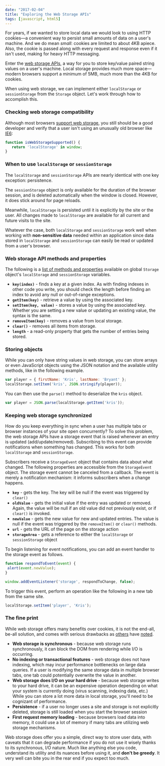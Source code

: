 ```yaml
---
date: "2017-02-04"
title: "Exploring the Web Storage APIs"
tags: [javascript, html5]
---
```


For years, if we wanted to store local data we would look to using HTTP cookies—a convenient way to persist small amounts of data on a user's machine. And we do mean *small*: cookies are limited to about 4KB apiece. Also, the cookie is passed along with every request and response even if it isn't used, making for heavy HTTP messaging.

Enter the [web storage APIs](https://www.w3.org/TR/webstorage/), a way for you to store key/value paired string values on a user's machine. Local storage provides much more space—modern browsers support a minimum of 5MB, much more than the 4KB for cookies.

When using web storage, we can implement either `localStorage` or `sessionStorage` from the `Storage` object. Let's work through how to accomplish this.

### Checking web storage compatibility ###

Although most browsers [support web storage](http://caniuse.com/#feat=namevalue-storage), you still should be a good developer and verify that a user isn't using an unusually old browser like [IE6](http://www.saveie6.com/):

```javascript
function isWebStorageSupported() {
   return 'localStorage' in window;
}
```

### When to use `localStorage` or `sessionStorage` ###

The `localStorage` and `sessionStorage` APIs are nearly identical with one key exception: persistence.

The `sessionStorage` object is only available for the duration of the browser session, and is deleted automatically when the window is closed. However, it does stick around for page reloads.

Meanwhile, `localStorage` is persisted until it is explicitly by the site or the user. All changes made to `localStorage` are available for all current and future visits to the site.

Whatever the case, both `localStorage` and `sessionStorage` work well when working with **non-sensitive data** needed within an application since data stored in `localStorage` and `sessionStorage` can easily be read or updated from a user's browser.

### Web storage API methods and properties ###

The following is a [list of methods and properties](https://developer.mozilla.org/en-US/docs/Web/API/Storage) available on global `Storage` object's `localStorage` and `sessionStorage` variables.

* **`key(index)`** - finds a key at a given index. As with finding indexes in other code you write, you should check the length before finding an index to avoid any null or out-of-range exceptions.
* **`getItem(key)`** - retrieve a value by using the associated key.
* **`setItem(key, value)`** - stores a value by using the associated key. Whether you are setting a new value or updating an existing value, the syntax is the same.
* **`removeItem(key)`** - removes a value from local storage.
* **`clear()`** - removes all items from storage.
* **`length`** - a read-only property that gets the number of entries being stored.

### Storing objects ###

While you can only have string values in web storage, you can store arrays or even JavaScript objects using the JSON notation and the available utility methods, like in the following example.

```javascript
var player = { firstName: 'Kris', lastName: 'Bryant' };
localStorage.setItem('kris', JSON.stringify(player));
```

You can then use the `parse()` method to deserialize the `kris` object.

```javascript
var player = JSON.parse(localStorage.getItem('kris'));
```

### Keeping web storage synchronized ###

How do you keep everything in sync when a user has multiple tabs or browser instances of your site open concurrently? To solve this problem, the web storage APIs have a storage event that is raised whenever an entry is updated (add/update/removed). Subscribing to this event can provide notifications when something has changed. This works for both `localStorage` and `sessionStorage`.

Subscribers receive a `StorageEvent` object that contains data about what changed. The following properties are accessible from the `StorageEvent` object. The storage event cannot be canceled from a callback. The event is merely a notification mechanism: it informs subscribers when a change happens.

* **`key`** - gets the key. The key will be null if the event was triggered by `clear()`
* **`oldValue`** - gets the initial value if the entry was updated or removed. Again, the value will be null if an old value did not previously exist, or if `clear()` is invoked.
* **`newValue`** - gets the new value for new and updated entries. The value is null if the event was triggered by the `removeItem()` or `clear()` methods.
* **`url`** - gets the URL of the page on the storage action
* **`storageArea`** - gets a reference to either the `localStorage` or `sessionStorage` object

To begin listening for event notifications, you can add an event handler to the storage event as follows.

```javascript
function respondToEvent(event) {
 alert(event.newValue);
}

window.addEventListener('storage', respondToChange, false);
```

To trigger this event, perform an operation like the following in a new tab from the same site.

```javascript
localStorage.setItem('player', 'Kris');
```

### The fine print ###

While web storage offers many benefits over cookies, it is not the end-all, be-all solution, and comes with serious drawbacks as [others](https://hacks.mozilla.org/2012/03/there-is-no-simple-solution-for-local-storage/) have [noted](http://webreflection.blogspot.com/2012/03/whats-localstorage-about.html).

* **Web storage is synchronous** - because web storage runs synchronously, it can block the DOM from rendering while I/O is occurring.
* **No indexing or transactional features** - web storage does not have indexing, which may incur performance bottlenecks on large data queries. If a user is modifying the same storage data in multiple browser tabs, one tab could potentially overwrite the value in another.
* **Web storage does I/O on your hard drive** - because web storage writes to your hard drive, it can be an expensive operation depending on what your system is currently doing (virus scanning, indexing data, etc.) While you can store a lot more data in local storage, you'll need to be cognizant of performance.
* **Persistence** - if a user no longer uses a site and storage is not explicitly deleted, storage is still loaded when you start the browser session
* **First request memory loading** - because browsers load data into memory, it could use a lot of memory if many tabs are utilizing web storage mechanisms.

Web storage does offer you a simple, direct way to store user data, with caveats that it can degrade performance if you do not use it wisely thanks to its synchronous, I/O nature. Much like anything else you code, understand its utility and its nuances before using it, and **don't be greedy**. It very well can bite you in the rear end if you expect too much.

